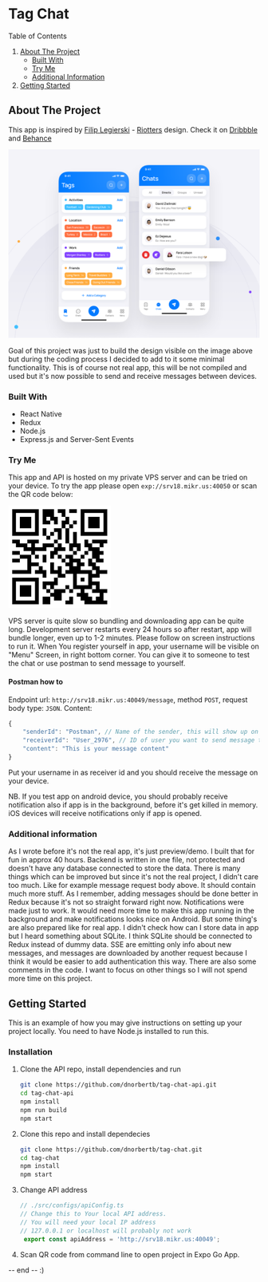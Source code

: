 # Tag Chat

  <summary>Table of Contents</summary>
  <ol>
    <li>
      <a href="#about-the-project">About The Project</a>
      <ul>
        <li><a href="#built-with">Built With</a></li>
        <li><a href="#try-me">Try Me</a></li>
        <li><a href="#additional-information">Additional Information</a></li>
      </ul>
    </li>
    <li>
      <a href="#getting-started">Getting Started</a>
    </li>
  </ol>

## About The Project

This app is inspired by [Filip Legierski](https://dribbble.com/kedavra) - [Riotters](https://dribbble.com/riotters) design. Check it on [Dribbble](https://dribbble.com/shots/16118990-Tagchat-Mobile-Application) and [Behance](https://www.behance.net/gallery/123874177/Tagchat/)

[![Tag Chat Screen Shot][product-screenshot]](https://dribbble.com/shots/16118990-Tagchat-Mobile-Application)

Goal of this project was just to build the design visible on the image above but during the coding process I decided to add to it some minimal functionality. This is of course not real app, this will be not compiled and used but it's now possible to send and receive messages between devices.

### Built With

- React Native
- Redux
- Node.js
- Express.js and Server-Sent Events

### Try Me

This app and API is hosted on my private VPS server and can be tried on your device. To try the app please open `exp://srv18.mikr.us:40050` or scan the QR code below:

![QR Code Image][qrcode-screenshot]

VPS server is quite slow so bundling and downloading app can be quite long. Development server restarts every 24 hours so after restart, app will bundle longer, even up to 1-2 minutes. Please follow on screen instructions to run it. When You register yourself in app, your username will be visible on "Menu" Screen, in right bottom corner. You can give it to someone to test the chat or use postman to send message to yourself.

#### Postman how to

Endpoint url: `http://srv18.mikr.us:40049/message`, method `POST`, request body type: `JSON`. Content:

```js
{
    "senderId": "Postman", // Name of the sender, this will show up on messages screen
    "receiverId": "User_2976", // ID of user you want to send message to
    "content": "This is your message content"
}
```

Put your username in as receiver id and you should receive the message on your device.

NB. If you test app on android device, you should probably receive notification also if app is in the background, before it's get killed in memory. iOS devices will receive notifications only if app is opened.

### Additional information

As I wrote before it's not the real app, it's just preview/demo. I built that for fun in approx 40 hours. Backend is written in one file, not protected and doesn't have any database connected to store the data. There is many things which can be improved but since it's not the real project, I didn't care too much. Like for example message request body above. It should contain much more stuff. As I remember, adding messages should be done better in Redux because it's not so straight forward right now. Notifications were made just to work. It would need more time to make this app running in the background and make notifications looks nice on Android. But some thing's are also prepared like for real app. I didn't check how can I store data in app but I heard something about SQLite. I think SQLite should be connected to Redux instead of dummy data. SSE are emitting only info about new messages, and messages are downloaded by another request because I think it would be easier to add authentication this way. There are also some comments in the code. I want to focus on other things so I will not spend more time on this project.


## Getting Started 

This is an example of how you may give instructions on setting up your project locally.
You need to have Node.js installed to run this.

### Installation


1. Clone the API repo, install dependencies and run
   ```sh
   git clone https://github.com/dnorbertb/tag-chat-api.git
   cd tag-chat-api
   npm install
   npm run build
   npm start
   ```
2. Clone this repo and install dependecies 
   ```sh
   git clone https://github.com/dnorbertb/tag-chat.git
   cd tag-chat
   npm install
   npm start
   ```
3. Change API address
   ```js
   // ./src/configs/apiConfig.ts
   // Change this to Your local API address. 
   // You will need your local IP address
   // 127.0.0.1 or localhost will probably not work
    export const apiAddress = 'http://srv18.mikr.us:40049';
   ```
4. Scan QR code from command line to open project in Expo Go App.


-- end -- 
:)


<!-- MARKDOWN LINKS & IMAGES -->
<!-- https://www.markdownguide.org/basic-syntax/#reference-style-links -->
[product-screenshot]: screenshots/app_design.png
[qrcode-screenshot]: screenshots/code.png
